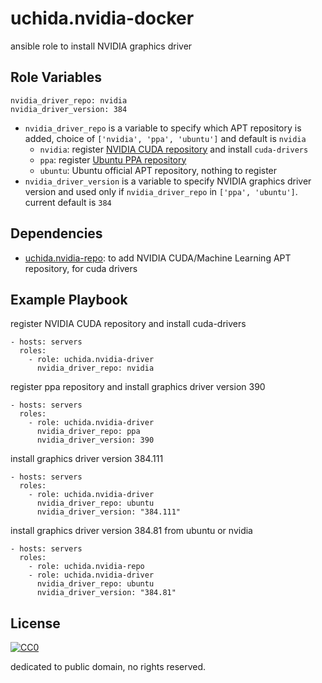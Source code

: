uchida.nvidia-docker
====================

ansible role to install NVIDIA graphics driver

Role Variables
--------------

```
nvidia_driver_repo: nvidia
nvidia_driver_version: 384
```

- `nvidia_driver_repo` is a variable to specify which APT repository is added,
   choice of `['nvidia', 'ppa', 'ubuntu']` and default is `nvidia`
   - `nvidia`: register [NVIDIA CUDA repository](http://developer.download.nvidia.com/compute/cuda/repos/) and install `cuda-drivers`
   - `ppa`: register [Ubuntu PPA repository](https://launchpad.net/~graphics-drivers/+archive/ubuntu/ppa)
   - `ubuntu`: Ubuntu official APT repository, nothing to register
- `nvidia_driver_version` is a variable to specify NVIDIA graphics driver version and
   used only if `nvidia_driver_repo` in `['ppa', 'ubuntu']`.
   current default is `384`

Dependencies
------------

- [uchida.nvidia-repo](https://galaxy.ansible.com/uchida/nvidia-repo/): to add NVIDIA CUDA/Machine Learning APT repository, for cuda drivers

Example Playbook
----------------

register NVIDIA CUDA repository and install cuda-drivers

```
- hosts: servers
  roles:
    - role: uchida.nvidia-driver
      nvidia_driver_repo: nvidia
```

register ppa repository and install graphics driver version 390

```
- hosts: servers
  roles:
    - role: uchida.nvidia-driver
      nvidia_driver_repo: ppa
      nvidia_driver_version: 390
```

install graphics driver version 384.111

```
- hosts: servers
  roles:
    - role: uchida.nvidia-driver
      nvidia_driver_repo: ubuntu
      nvidia_driver_version: "384.111"
```

install graphics driver version 384.81 from ubuntu or nvidia

```
- hosts: servers
  roles:
    - role: uchida.nvidia-repo
    - role: uchida.nvidia-driver
      nvidia_driver_repo: ubuntu
      nvidia_driver_version: "384.81"
```

License
-------

[![CC0](http://i.creativecommons.org/p/zero/1.0/88x31.png "CC0")](http://creativecommons.org/publicdomain/zero/1.0/deed)

dedicated to public domain, no rights reserved.
